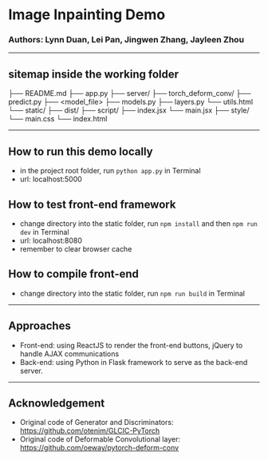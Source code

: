 # Image Inpainting Demo
### Authors: Lynn Duan, Lei Pan, Jingwen Zhang, Jayleen Zhou

-----------------------------

## sitemap inside the working folder
├── README.md
├── app.py
├── server/
    ├── torch_deform_conv/
    ├── predict.py
    ├── <model_file>
    ├── models.py
    ├── layers.py
    └── utils.html
└── static/
    ├── dist/
    ├── script/
        ├── index.jsx
        └── main.jsx
    ├── style/
        └── main.css
    └── index.html

-----------------------------

## How to run this demo locally
- in the project root folder, run `python app.py` in Terminal
- url: localhost:5000

## How to test front-end framework
- change directory into the static folder, run `npm install` and then `npm run dev` in Terminal
- url: localhost:8080
- remember to clear browser cache

## How to compile front-end
- change directory into the static folder, run `npm run build` in Terminal

<!-- ----------------------------- -->

<!-- ## Heroku Information
- how to create:
    heroku create fgsocialtest
- how to update:
    git push heroku master
- App name: fg-social-api
- urls: https://fg-social-api.herokuapp.com/ | https://git.heroku.com/fg-social-api.git -->

-----------------------------

## Approaches
- Front-end: using ReactJS to render the front-end buttons, jQuery to handle AJAX communications
- Back-end: using Python in Flask framework to serve as the back-end server.
<!-- - Online: locally the app is instantiated via terminal by calling the Flask app. On Heroku, the app is wrapped with the web service gunicorn to initiate the Flask server. -->

-----------------------------
## Acknowledgement
- Original code of Generator and Discriminators: https://github.com/otenim/GLCIC-PyTorch
- Original code of Deformable Convolutional layer: https://github.com/oeway/pytorch-deform-conv
